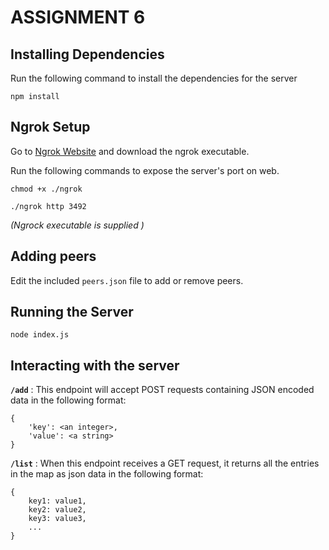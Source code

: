 # ASSIGNMENT 6

## Installing Dependencies

Run the following command to install the dependencies for the server
```
npm install
```
## Ngrok Setup
Go to [Ngrok Website](https://ngrok.com/download) and download the ngrok executable.

Run the following commands to expose the server's port on web.
```
chmod +x ./ngrok

./ngrok http 3492 
```

*(Ngrock executable is supplied )*

## Adding peers

Edit the included `peers.json` file to add or remove peers.

## Running the Server

```
node index.js
```
## Interacting with the server

__`/add`__ : This endpoint will accept POST requests containing JSON encoded data in the following format:
```
{
    'key': <an integer>,
    'value': <a string>
}
```
__`/list`__ : When this endpoint receives a GET request, it returns all the entries in the map as json data in the following format:
```
{
    key1: value1,
    key2: value2,
    key3: value3,
    ...
}
```
